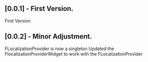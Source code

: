 ## [0.0.1] - First Version.

First Version

## [0.0.2] - Minor Adjustment.

FLocalizationProvider is now a singleton
Updated the FlocalizationProviderWidget to work with the FLocalizationProvider
